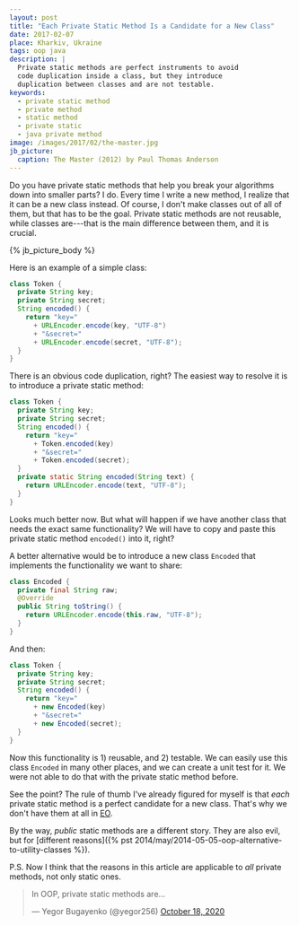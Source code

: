 ```yaml
---
layout: post
title: "Each Private Static Method Is a Candidate for a New Class"
date: 2017-02-07
place: Kharkiv, Ukraine
tags: oop java
description: |
  Private static methods are perfect instruments to avoid
  code duplication inside a class, but they introduce
  duplication between classes and are not testable.
keywords:
  - private static method
  - private method
  - static method
  - private static
  - java private method
image: /images/2017/02/the-master.jpg
jb_picture:
  caption: The Master (2012) by Paul Thomas Anderson
---
```


Do you have private static methods that help you break
your algorithms down into smaller parts? I do. Every time I write
a new method, I realize that it can be a new class instead. Of course,
I don't make classes out of all of them, but that has to be the
goal. Private static methods are not reusable, while classes are---that
is the main difference between them, and it is crucial.

<!--more-->

{% jb_picture_body %}

Here is an example of a simple class:

```java
class Token {
  private String key;
  private String secret;
  String encoded() {
    return "key="
      + URLEncoder.encode(key, "UTF-8")
      + "&secret="
      + URLEncoder.encode(secret, "UTF-8");
  }
}
```

There is an obvious code duplication, right? The easiest way to resolve
it is to introduce a private static method:

```java
class Token {
  private String key;
  private String secret;
  String encoded() {
    return "key="
      + Token.encoded(key)
      + "&secret="
      + Token.encoded(secret);
  }
  private static String encoded(String text) {
    return URLEncoder.encode(text, "UTF-8");
  }
}
```

Looks much better now. But what will happen if we have another class
that needs the exact same functionality? We will have to copy and paste
this private static method `encoded()` into it, right?

A better alternative would be to introduce a new class `Encoded` that
implements the functionality we want to share:

```java
class Encoded {
  private final String raw;
  @Override
  public String toString() {
    return URLEncoder.encode(this.raw, "UTF-8");
  }
}
```

And then:

```java
class Token {
  private String key;
  private String secret;
  String encoded() {
    return "key="
      + new Encoded(key)
      + "&secret="
      + new Encoded(secret);
  }
}
```

Now this functionality is 1) reusable, and 2) testable. We can easily
use this class `Encoded` in many other places, and we can create a unit
test for it. We were not able to do that with the private static method before.

See the point? The rule of thumb I've already figured for myself is that
_each_ private static method is a perfect candidate for a new class. That's
why we don't have them at all in [EO](http://www.eolang.org).

By the way, _public_ static methods are a different story. They are also evil,
but for [different reasons]({% pst 2014/may/2014-05-05-oop-alternative-to-utility-classes %}).

P.S. Now I think that the reasons in this article are applicable to _all_ private
methods, not only static ones.

<blockquote class="twitter-tweet"><p lang="en" dir="ltr">In OOP, private static methods are...</p>&mdash; Yegor Bugayenko (@yegor256) <a href="https://twitter.com/yegor256/status/1317719171480825856?ref_src=twsrc%5Etfw">October 18, 2020</a></blockquote> <script async src="https://platform.twitter.com/widgets.js" charset="utf-8"></script>